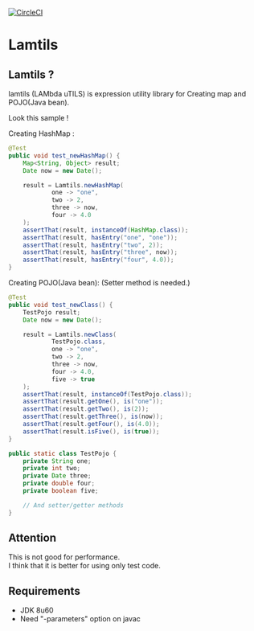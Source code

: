 [![CircleCI](https://circleci.com/gh/be-hase/lamtils.svg?style=svg)](https://circleci.com/gh/be-hase/lamtils)

# Lamtils

## Lamtils ? 

lamtils (LAMbda uTILS) is expression utility library for Creating map and POJO(Java bean).

Look this sample !

Creating HashMap : 

```java
@Test
public void test_newHashMap() {
    Map<String, Object> result;
    Date now = new Date();

    result = Lamtils.newHashMap(
            one -> "one",
            two -> 2,
            three -> now,
            four -> 4.0
    );
    assertThat(result, instanceOf(HashMap.class));
    assertThat(result, hasEntry("one", "one"));
    assertThat(result, hasEntry("two", 2));
    assertThat(result, hasEntry("three", now));
    assertThat(result, hasEntry("four", 4.0));
}
```

Creating POJO(Java bean):
(Setter method is needed.)

```java
@Test
public void test_newClass() {
    TestPojo result;
    Date now = new Date();

    result = Lamtils.newClass(
            TestPojo.class,
            one -> "one",
            two -> 2,
            three -> now,
            four -> 4.0,
            five -> true
    );
    assertThat(result, instanceOf(TestPojo.class));
    assertThat(result.getOne(), is("one"));
    assertThat(result.getTwo(), is(2));
    assertThat(result.getThree(), is(now));
    assertThat(result.getFour(), is(4.0));
    assertThat(result.isFive(), is(true));
}

public static class TestPojo {
    private String one;
    private int two;
    private Date three;
    private double four;
    private boolean five;

    // And setter/getter methods
}
```

## Attention

This is not good for performance.  
I think that it is better for using only test code.

## Requirements

* JDK 8u60
* Need "-parameters" option on javac
